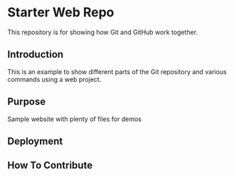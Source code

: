 # Starter Web Repo

This repository is for showing how Git and GitHub work together.

## Introduction
This is an example to show different parts
of the Git repository and various commands 
using a web project.

## Purpose

Sample website with plenty of files for demos

## Deployment

## How To Contribute